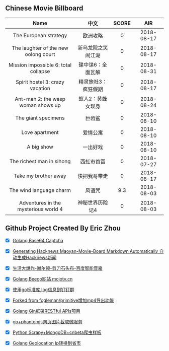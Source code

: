 ## Chinese Movie Billboard
|   Name          | 中文           | SCORE   |  AIR|
|:-------------:|:-------------:| :-----:|:-----:|
|The European strategy | 欧洲攻略 |0| 2018-08-17|
|The laughter of the new oolong court | 新乌龙院之笑闹江湖 |0| 2018-08-17|
|Mission impossible 6: total collapse | 碟中谍6：全面瓦解 |0| 2018-08-31|
|Spirit hostel 3: crazy vacation | 精灵旅社3：疯狂假期 |0| 2018-08-17|
|Ant-man 2: the wasp woman shows up | 蚁人2：黄蜂女现身 |0| 2018-08-24|
|The giant specimens | 巨齿鲨 |0| 2018-08-10|
|Love apartment | 爱情公寓 |0| 2018-08-10|
|A big show | 一出好戏 |0| 2018-08-10|
|The richest man in sihong | 西虹市首富 |0| 2018-07-27|
|Take my brother away | 快把我哥带走 |0| 2018-08-17|
|The wind language charm | 风语咒 |9.3| 2018-08-03|
|Adventures in the mysterious world 4 | 神秘世界历险记4 |0| 2018-08-03|


## Github Project Created By Eric Zhou

- [x] [Golang Base64 Captcha](https://github.com/mojocn/base64Captcha)
- [x] [Generating Hacknews Maoyan-Movie-Board Markdown Automatically 自动生成Hacknews新闻](https://github.com/dejavuzhou/md-genie)
- [x] [生活大爆炸-谢尔顿-剪刀石头布-百度智能音箱](https://github.com/mojocn/dueros-bang-game)
- [x] [Golang Beego网站 mojotv.cn](https://github.com/mojocn/www.mojotv.cn)
- [x] [使用go标准库,log信息到钉钉群](https://github.com/mojocn/dooger)
- [x] [Forked from fogleman/primitive增加mp4导出功能](https://github.com/mojocn/primitive)
- [x] [Golang Gin框架RESTful APIs项目](https://github.com/JJJJJJJerk/ezier-golang-web-api-framework)
- [x] [go+phantomjs网页图片截取微服务](https://github.com/mojocn/screen_shot)
- [x] [Python Scrapy+MongoDB+cnbeta爬虫样板](https://github.com/mojocn/scrapy_mongodb_boilerplate_cnbeta)
- [x] [Golang Geolocation Ip转换到省市](https://github.com/mojocn/ip2location)





